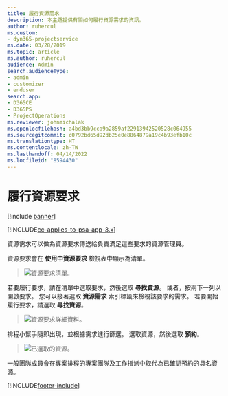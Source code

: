 ```yaml
---
title: 履行資源需求
description: 本主題提供有關如何履行資源需求的資訊。
author: ruhercul
ms.custom:
- dyn365-projectservice
ms.date: 03/28/2019
ms.topic: article
ms.author: ruhercul
audience: Admin
search.audienceType:
- admin
- customizer
- enduser
search.app:
- D365CE
- D365PS
- ProjectOperations
ms.reviewer: johnmichalak
ms.openlocfilehash: a4bd3bb9cca9a2859af22913942520528c064955
ms.sourcegitcommit: c0792bd65d92db25e0e8864879a19c4b93efb10c
ms.translationtype: HT
ms.contentlocale: zh-TW
ms.lasthandoff: 04/14/2022
ms.locfileid: "8594430"
---
```

# <a name="fulfilling-resource-requests"></a>履行資源要求

[!include [banner](../includes/psa-now-project-operations.md)]

[!INCLUDE[cc-applies-to-psa-app-3.x](../includes/cc-applies-to-psa-app-3x.md)]

資源需求可以做為資源要求傳送給負責滿足這些要求的資源管理員。

資源要求會在 **使用中資源要求** 檢視表中顯示為清單。

> ![資源要求清單。](media/Resource-Management-image59.png)

若要履行要求，請在清單中選取要求，然後選取 **尋找資源**。 或者，按兩下一列以開啟要求。 您可以接著選取 **資源需求** 索引標籤來檢視該要求的需求。 若要開始履行要求，請選取 **尋找資源**。

> ![資源要求詳細資料。](media/Resource-Management-image60.png)

排程小幫手隨即出現，並根據需求進行篩選。 選取資源，然後選取 **預約**。

> ![已選取的資源。](media/Resource-Management-image61.png)

一般團隊成員會在專案排程的專案團隊及工作指派中取代為已確認預約的具名資源。


[!INCLUDE[footer-include](../includes/footer-banner.md)]
